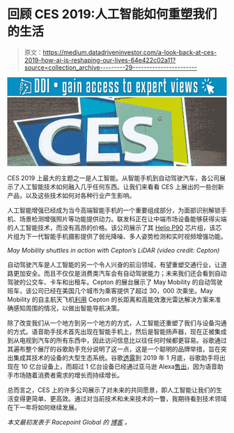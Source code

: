 # 回顾 CES 2019:人工智能如何重塑我们的生活

> 原文：<https://medium.datadriveninvestor.com/a-look-back-at-ces-2019-how-ai-is-reshaping-our-lives-64e422c02a11?source=collection_archive---------29----------------------->

[![](img/86413979187588e24a9bcdd2b4406eb3.png)](http://www.track.datadriveninvestor.com/1B9E)![](img/115510f38302c915f7d7c839cb2b2c45.png)

CES 2019 上最大的主题之一是人工智能。从智能手机到自动驾驶汽车，各公司展示了人工智能技术如何融入几乎任何东西。让我们来看看 CES 上展出的一些创新产品，以及这些技术如何对各种行业产生影响。

人工智能增强已经成为当今高端智能手机的一个重要组成部分，为面部识别解锁手机、场景检测增强照片等功能提供动力。联发科正在让中端市场设备能够获得尖端的人工智能技术，而没有高昂的价格。该公司展示了其 [Helio P90](https://www.mediatek.com/blog/9-things-the-mediatek-helio-p90-ai-can-do) 芯片组，该芯片组为下一代智能手机摄影提供了弱光降噪、多人姿势检测和实时视频增强功能。

*May Mobility shuttles in action with Cepton’s LiDAR (video credit: Cepton)*

自动驾驶汽车是人工智能的另一个令人兴奋的前沿领域，有望重塑交通行业，让道路更加安全。而且不仅仅是消费类汽车会有自动驾驶能力；未来我们还会看到自动驾驶的公交车、卡车和出租车。Cepton 的展台展示了 May Mobility 的自动驾驶班车，该公司已经在美国几个城市为乘客提供了超过 30，000 次乘坐。May Mobility 的自主航天飞机[利用](https://medium.com/@ceptontechnologies/ceptons-lidar-technology-enables-self-driving-fleets-to-navigate-on-public-roads-ad50a3646808) Cepton 的长距离和高能效激光雷达解决方案来准确感知周围的情况，以做出智能导航决策。

除了改变我们从一个地方到另一个地方的方式，人工智能还重塑了我们与设备沟通的方式。语音助手技术首先出现在智能手机上，然后是智能扬声器，现在正被集成到从电视到汽车的所有东西中，因此访问信息比以往任何时候都更容易。谷歌通过其遍布整个展厅的谷歌助手充分说明了这一点，这是一个聪明的品牌举措，旨在突出集成其技术的设备的大型生态系统。谷歌[透露](https://www.blog.google/products/assistant/heres-how-google-assistant-became-more-helpful-2018/)到 2019 年 1 月底，谷歌助手将出现在 10 亿台设备上，而超过 1 亿台设备已经通过亚马逊 Alexa[售出](https://www.theverge.com/2019/1/4/18168565/amazon-alexa-devices-how-many-sold-number-100-million-dave-limp)，因为语音助手市场随着消费者需求的增长而持续增长。

总而言之，CES 上的许多公司展示了对未来的共同愿景，即人工智能让我们的生活变得更简单、更高效。通过对当前技术和未来技术的一瞥，我期待看到技术领域在下一年将如何继续发展。

*本文最初发表于 Racepoint Global 的* [*博客*](https://racepointglobal.com/2019/a-look-back-at-ces-2019-how-ai-is-reshaping-our-lives/) *。*